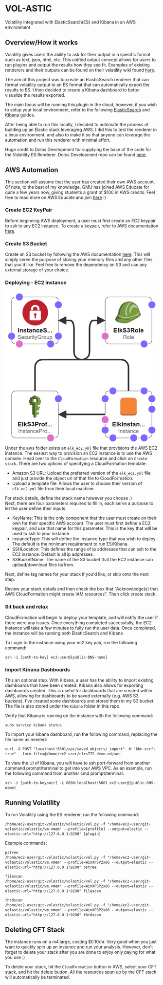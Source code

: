 # VOL-ASTIC
Volatility integrated with ElasticSearch(ES) and Kibana in an AWS environment

## Overview/How it works
Volatilty gives users the ability to ask for their output in a specific format such as text, json, html, etc. This unified output concept allows for users to run plugins and output the results how they see fit. Examples of existing renderers and their outputs can be found on their volatility wiki found [here](https://github.com/volatilityfoundation/volatility/wiki/Unified-Output).

The aim of this project was to create an ElasticSearch renderer that can format volatility output to an ES format that can automatically export the results to ES. I then decided to create a Kibana dashboard to better visualize the results exported.

The main focus will be running this plugin in the cloud, however, if you wish to setup your local environment, refer to the following [ElasticSearch](https://www.elastic.co/guide/en/elasticsearch/reference/current/setup.html) and [Kibana](https://www.elastic.co/guide/en/kibana/current/setup.html) guides.

After being able to run this locally, I decided to automate the process of building up an Elastic stack leveraging AWS. I did this to test the renderer in a linux environment, and also to make it so that anyone can leverage the automation and run this renderer with minimal effort.

Huge credit to Dolos Development for supplying the base of the code for the Volatility ES Renderer.
Dolos Development repo can be found [here](https://github.com/dolosdevelopment/volatility).

## AWS Automation
This section will assume that the user has created their own AWS account. Of note, to the best of my knowledge, GMU has joined AWS Educate for quite a few years now, giving students a grant of $100 in AWS credits. Feel free to read more on AWS Educate and join [here](https://aws.amazon.com/education/awseducate/) :) 

### Create EC2 KeyPair
Before beginning AWS deployment, a user must first create an EC2 keypair to ssh to any EC2 instance. To create a keypair, refer to AWS documentation [here](https://docs.aws.amazon.com/AWSEC2/latest/UserGuide/ec2-key-pairs.html).

### Create S3 Bucket
Create an S3 bucket by following the AWS documentation [here](https://docs.aws.amazon.com/quickstarts/latest/s3backup/step-1-create-bucket.html). This will simply serve the purpose of storing your memory files and any other files that you'd like. Feel free to remove the dependency on S3 and use any external storage of your choice.

### Deploying - EC2 Instance
![Elk Architecture](./ELK_Architecture.png)
Under the aws folder exists an `elk_ec2.yml` file that provisions the AWS EC2 instance. The easiest way to provision an EC2 instance is to use the AWS console. Head over to the `CloudFormation` resource and click on `Create stack`. There are two options of specifying a CloudFormation template:

- Amazon S3 URL: Upload the preferred version of the `elk_ec2.yml` file and just provide the object url of that file to CloudFormation.
- Upload a template file: Allows the user to choose their version of `elk_ec2.yml` file from their local machine.

For stack details, define the stack name however you choose :)\
Next, there are four parameters required to fill in, each serve a purpose to let the user define their inputs.

- KeyName: This is the only component that the user must create on their own for their specific AWS account. The user must first define a EC2 keypair, and use that name for this parameter. This is the key that will be used to ssh to your instance.
- InstanceType: This will define the instance type that you wish to deploy. The default is the minimum requirement to run ES/Kibana.
- SSHLocation: This defines the range of ip addresses that can ssh to the EC2 instance. Default is all ip addresses.
- S3BucketName: The name of the S3 bucket that the EC2 instance can upload/download files to/from.

Next, define tag names for your stack if you'd like, or skip onto the next step.

Review your stack details and then check the box that "Acknowledge(s) that AWS CloudFormation might create IAM resources". Then click create stack.

### Sit back and relax
CloudFormation will begin to deploy your template, and will notify the user if there were any issues. Once everything completed successfully, the EC2 instance will take a few minutes to fully run the user data. Once completed, the instance will be running both ElasticSearch and Kibana

To Login to the instance using your ec2 key pair, run the following command:
```
ssh -i [path-to-key] ec2-user@[public-DNS-name]
```

### Import Kibana Dashboards
This an optional step. With Kibana, a user has the ability to import existing dashboards that have been created. Kibana also allows for exporting dashbaords created. This is useful for dashboards that are created within AWS, allowing for dashboards to be saved externally (e.g. AWS S3 buckets). I've created some dashboards and stored them in my S3 bucket. The file is also stored under the `Kibana` folder in this repo. 

Verify that Kibana is running on the instance with the following command:
```
sudo service kibana status
```

To import your kibana dashboard, run the following command, replacing the file name as needed:
```
curl -X POST "localhost:5601/api/saved_objects/_import" -H "kbn-xsrf: true" --form file=@/home/ec2-user/cfrs772-demo.ndjson
```

To view the UI of Kibana, you will have to ssh port-forward from another command prompt/terminal to get into your AWS VPC. As an example, run the following command from another cmd prompt/terminal:
```
ssh -i [path-to-keypair] -L 8080:localhost:5601 ec2-user@[public-DNS-name]
```

## Running Volatility
To run Volatility using the ES renderer, run the following command:
```
/home/ec2-user/git-volastic/volastic/vol.py -f "/home/ec2-user/git-volastic/volastic/vm.vmem" --profile=[profile] --output=elastic --elastic-url="http://127.0.0.1:9200" [plugin]
```

Example commands:
```
pstree
/home/ec2-user/git-volastic/volastic/vol.py -f "/home/ec2-user/git-volastic/volastic/vm.vmem" --profile=WinXPSP2x86 --output=elastic --elastic-url="http://127.0.0.1:9200" pstree
```
```
filescan
/home/ec2-user/git-volastic/volastic/vol.py -f "/home/ec2-user/git-volastic/volastic/vm.vmem" --profile=WinXPSP2x86 --output=elastic --elastic-url="http://127.0.0.1:9200" filescan
```
```
thrdscan
/home/ec2-user/git-volastic/volastic/vol.py -f "/home/ec2-user/git-volastic/volastic/vm.vmem" --profile=WinXPSP2x86 --output=elastic --elastic-url="http://127.0.0.1:9200" thrdscan
```

## Deleting CFT Stack
The instance runs on a m4.large, costing $0.10/hr. Very good when you just want to quickly spin up an instance and run your analysis. However, don't forget to delete your stack after you are done to enjoy only paying for what you use :)

To delete your stack, hit the `CloudFormation` button in AWS, select your CFT stack, and hit the delete button. All the resources spun up by the CFT stack will automatically be terminated. 






